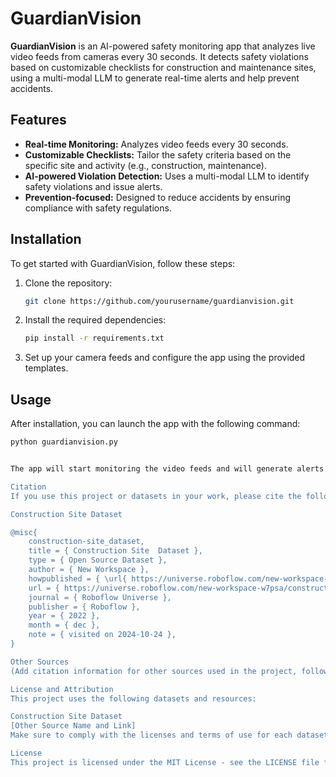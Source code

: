 # GuardianVision

**GuardianVision** is an AI-powered safety monitoring app that analyzes live video feeds from cameras every 30 seconds. It detects safety violations based on customizable checklists for construction and maintenance sites, using a multi-modal LLM to generate real-time alerts and help prevent accidents.

## Features

- **Real-time Monitoring:** Analyzes video feeds every 30 seconds.
- **Customizable Checklists:** Tailor the safety criteria based on the specific site and activity (e.g., construction, maintenance).
- **AI-powered Violation Detection:** Uses a multi-modal LLM to identify safety violations and issue alerts.
- **Prevention-focused:** Designed to reduce accidents by ensuring compliance with safety regulations.

## Installation

To get started with GuardianVision, follow these steps:

1. Clone the repository:
    ```bash
    git clone https://github.com/yourusername/guardianvision.git
    ```

2. Install the required dependencies:
    ```bash
    pip install -r requirements.txt
    ```

3. Set up your camera feeds and configure the app using the provided templates.

## Usage

After installation, you can launch the app with the following command:
```bash
python guardianvision.py


The app will start monitoring the video feeds and will generate alerts for any detected safety violations based on the checklists you've set up.

Citation
If you use this project or datasets in your work, please cite the following:

Construction Site Dataset

@misc{
    construction-site_dataset,
    title = { Construction Site  Dataset },
    type = { Open Source Dataset },
    author = { New Workspace },
    howpublished = { \url{ https://universe.roboflow.com/new-workspace-w7psa/construction-site } },
    url = { https://universe.roboflow.com/new-workspace-w7psa/construction-site },
    journal = { Roboflow Universe },
    publisher = { Roboflow },
    year = { 2022 },
    month = { dec },
    note = { visited on 2024-10-24 },
}

Other Sources
(Add citation information for other sources used in the project, following a similar format as above.)

License and Attribution
This project uses the following datasets and resources:

Construction Site Dataset
[Other Source Name and Link]
Make sure to comply with the licenses and terms of use for each dataset or resource.

License
This project is licensed under the MIT License - see the LICENSE file for details.
